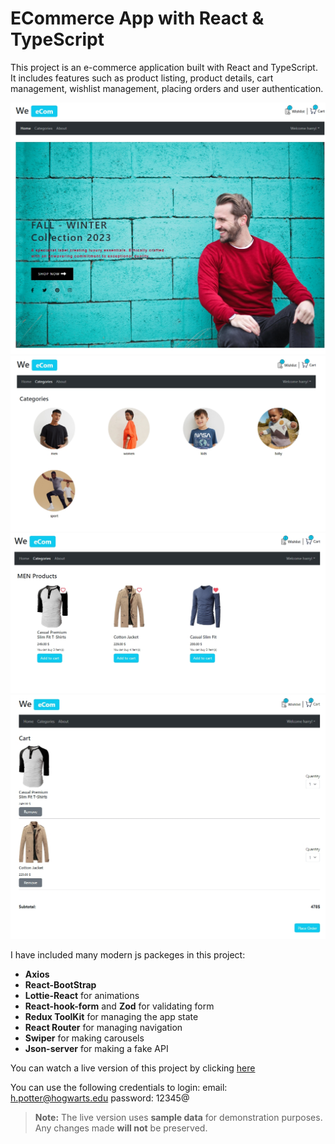 # ECommerce App with React & TypeScript

This project is an e-commerce application built with React and TypeScript. It includes features such as product listing, product details, cart management, wishlist management, placing orders and user authentication.

![Main Page](./src/assets/catalogue/Index.jpeg) <br>
![Categories Page](./src/assets/catalogue/CATEGORIES.jpeg) <br>
![Products Page](./src/assets/catalogue/PRODUCTS.jpeg) <br>
![Cart Page](./src/assets/catalogue/CART.jpeg) <br>

I have included many modern js packeges in this project:

- **Axios**
- **React-BootStrap**
- **Lottie-React** for animations
- **React-hook-form** and **Zod** for validating form
- **Redux ToolKit** for managing the app state
- **React Router** for managing navigation
- **Swiper** for making carousels
- **Json-server** for making a fake API

You can watch a live version of this project by clicking [here](https://m-mohammad25.github.io/ECommerce-App-with-React-TypeScript/)

You can use the following credentials to login:
email: h.potter@hogwarts.edu
password: 12345@

> **Note:** The live version uses **sample data** for demonstration purposes. Any changes made **will not** be preserved.
